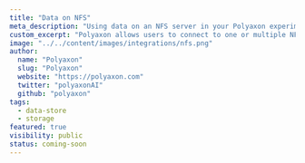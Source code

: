 ```yaml
---
title: "Data on NFS"
meta_description: "Using data on an NFS server in your Polyaxon experiments and jobs."
custom_excerpt: "Polyaxon allows users to connect to one or multiple NFS servers to access data directly on you machine learning experiments."
image: "../../content/images/integrations/nfs.png"
author:
  name: "Polyaxon"
  slug: "Polyaxon"
  website: "https://polyaxon.com"
  twitter: "polyaxonAI"
  github: "polyaxon"
tags: 
  - data-store
  - storage
featured: true
visibility: public
status: coming-soon
---
```

